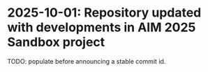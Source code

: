 # 2025-10-01: Repository updated with developments in AIM 2025 Sandbox project
TODO: populate before announcing a stable commit id. 